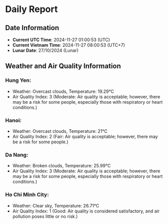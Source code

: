 # Daily Report
## Date Information
- **Current UTC Time**: 2024-11-27 01:00:53 (UTC)
- **Current Vietnam Time**: 2024-11-27 08:00:53 (UTC+7)
- **Lunar Date**: 27/10/2024 (Lunar)

## Weather and Air Quality Information

### Hung Yen:
- Weather: Overcast clouds, Temperature: 19.29°C
- Air Quality Index: 3 (Moderate: Air quality is acceptable; however, there may be a risk for some people, especially those with respiratory or heart conditions.)

### Hanoi:
- Weather: Overcast clouds, Temperature: 21°C
- Air Quality Index: 2 (Fair: Air quality is acceptable; however, there may be a risk for some people.)

### Da Nang:
- Weather: Broken clouds, Temperature: 25.99°C
- Air Quality Index: 3 (Moderate: Air quality is acceptable; however, there may be a risk for some people, especially those with respiratory or heart conditions.)

### Ho Chi Minh City:
- Weather: Clear sky, Temperature: 26.71°C
- Air Quality Index: 1 (Good: Air quality is considered satisfactory, and air pollution poses little or no risk.)
